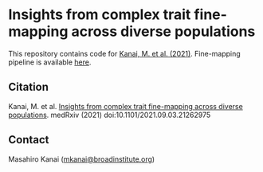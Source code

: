 # Insights from complex trait fine-mapping across diverse populations

This repository contains code for [Kanai, M. et al. (2021)](http://dx.doi.org/10.1101/2021.09.03.21262975). Fine-mapping pipeline is available [here](https://github.com/mkanai/finemapping-pipeline).

## Citation
Kanai, M. et al. [Insights from complex trait fine-mapping across diverse populations](http://dx.doi.org/10.1101/2021.09.03.21262975). medRxiv (2021) doi:10.1101/2021.09.03.21262975

## Contact
Masahiro Kanai (mkanai@broadinstitute.org)